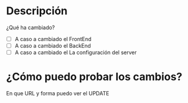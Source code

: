 # Descripción
¿Qué ha cambiado?

- [ ] A caso a cambiado el FrontEnd
- [ ] A caso a cambiado el BackEnd
- [ ] A caso a cambiado el La configuración del server

# ¿Cómo puedo probar los cambios?
En que URL y forma puedo ver el UPDATE
